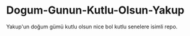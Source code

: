 # Dogum-Gunun-Kutlu-Olsun-Yakup
Yakup'un doğum gümü kutlu olsun nice bol kutlu senelere isimli repo. 
